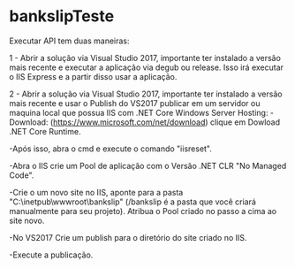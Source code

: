 # bankslipTeste

Executar API tem duas maneiras:

1 - Abrir a solução via Visual Studio 2017, importante ter instalado a versão mais recente e executar a aplicação via degub ou release. Isso irá executar o IIS Express e a partir disso usar a aplicação.

2 - Abrir a solução via Visual Studio 2017, importante ter instalado a versão mais recente e usar o Publish do VS2017 publicar em um servidor ou maquina local que possua IIS com .NET Core Windows Server Hosting:
  -Download: (https://www.microsoft.com/net/download) clique em Dowload .NET Core Runtime.
  
  -Após isso, abra o cmd e execute o comando "iisreset".
  
  -Abra o IIS crie um Pool de aplicação com o Versão .NET  CLR "No Managed Code".
  
  -Crie o um novo site no IIS, aponte para a pasta "C:\inetpub\wwwroot\bankslip" (/bankslip é a pasta que você criará manualmente para seu projeto). Atribua o Pool criado no passo a cima ao site novo.  
  
  -No VS2017 Crie um publish para o diretório do site criado no IIS.
  
  -Execute a publicação.
  
